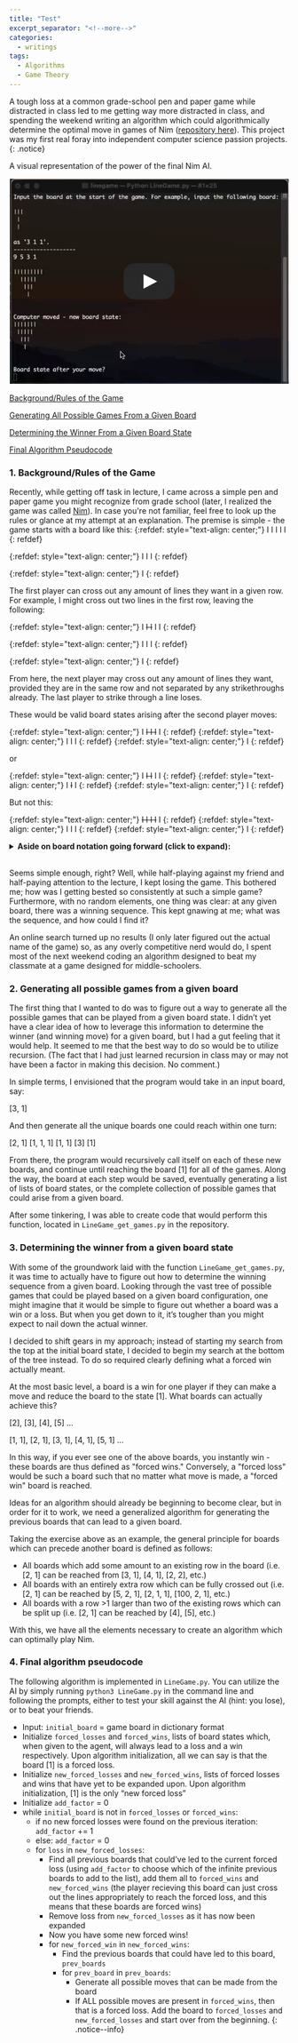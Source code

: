 ```yaml
---
title: "Test"
excerpt_separator: "<!--more-->"
categories:
  - writings
tags:
  - Algorithms
  - Game Theory
---
```


A tough loss at a common grade-school pen and paper game while distracted in class led to me getting way more distracted in class, and spending the weekend writing an algorithm which could algorithmically determine the optimal move in games of Nim ([repository here](https://github.com/josh-holder/linegame)). This project was my first real foray into independent computer science passion projects.
{: .notice}

A visual representation of the power of the final Nim AI.

[![nimAI](/assets/nim/nim_thumbnail.png)](https://youtu.be/M549HV2UrH4)

[Background/Rules of the Game](#1-backgroundrules-of-the-game)

[Generating All Possible Games From a Given Board](#2-generating-all-possible-games-from-a-given-board)

[Determining the Winner From a Given Board State](#3-determining-the-winner-from-a-given-board-state)

[Final Algorithm Pseudocode](#4-final-algorithm-pseudocode)

### 1. Background/Rules of the Game
Recently, while getting off task in lecture, I came across a simple pen and paper game you might recognize from grade school (later, I realized the game was called [Nim](https://en.wikipedia.org/wiki/Nim)). In case you're not familiar, feel free to look up the rules or glance at my attempt at an explanation. The premise is simple - the game starts with a board like this:
{:refdef: style="text-align: center;"}
I I I I I
{: refdef}

{:refdef: style="text-align: center;"}
I I I
{: refdef}

{:refdef: style="text-align: center;"}
I
{: refdef}

The first player can cross out any amount of lines they want in a given row. For example, I might cross out two lines in the first row, leaving the following:

{:refdef: style="text-align: center;"}
I ~~I I~~ I I
{: refdef}

{:refdef: style="text-align: center;"}
I I I
{: refdef}

{:refdef: style="text-align: center;"}
I
{: refdef}

From here, the next player may cross out any amount of lines they want, provided they are in the same row and not separated by any strikethroughs already. The last player to strike through a line loses.

These would be valid board states arising after the second player moves:

{:refdef: style="text-align: center;"}
I ~~I I I~~ I
{: refdef}
{:refdef: style="text-align: center;"}
I I I
{: refdef}
{:refdef: style="text-align: center;"}
I
{: refdef}

or

{:refdef: style="text-align: center;"}
I ~~I I~~ I I
{: refdef}
{:refdef: style="text-align: center;"}
I ~~I~~ I
{: refdef}
{:refdef: style="text-align: center;"}
I
{: refdef}

But not this:

{:refdef: style="text-align: center;"}
~~I I I I~~ I
{: refdef}
{:refdef: style="text-align: center;"}
I I I
{: refdef}
{:refdef: style="text-align: center;"}
I
{: refdef}

<details>
<summary><b>Aside on board notation going forward (click to expand):</b></summary>

<p>One can imagine several ways to store a representation of a board state in a way friendly to computers. Throughout the code, I alternate between dictionary and list forms, where the following board:</p>

<p><center>I I I</center></p>
<p><center>I</center></p>

<p>would be stored as {3:1,1:2} or [3, 1, 1] as a dictionary or list respectively. For the rest of this blog post, I'll be using list notation to reference boards.</p>

</details>
<br>

Seems simple enough, right? Well, while half-playing against my friend and half-paying attention to the lecture, I kept losing the game. This bothered me; how was I getting bested so consistently at such a simple game? Furthermore, with no random elements, one thing was clear: at any given board, there was a winning sequence. This kept gnawing at me; what was the sequence, and how could I find it? 

An online search turned up no results (I only later figured out the actual name of the game) so, as any overly competitive nerd would do, I spent most of the next weekend coding an algorithm designed to beat my classmate at a game designed for middle-schoolers.  

### 2. Generating all possible games from a given board
The first thing that I wanted to do was to figure out a way to generate all the possible games that can be played from a given board state. I didn’t yet have a clear idea of how to leverage this information to determine the winner (and winning move) for a given board, but I had a gut feeling that it would help. It seemed to me that the best way to do so would be to utilize recursion. (The fact that I had just learned recursion in class may or may not have been a factor in making this decision. No comment.)

In simple terms, I envisioned that the program would take in an input board, say:

[3, 1]

And then generate all the unique boards one could reach within one turn:

[2, 1] [1, 1, 1] [1, 1] [3] [1]

From there, the program would recursively call itself on each of these new boards, and continue until reaching the board [1] for all of the games. Along the way, the board at each step would be saved, eventually generating a list of lists of board states, or the complete collection of possible games that could arise from a given board.

After some tinkering, I was able to create code that would perform this function, located in `LineGame_get_games.py` in the repository.

### 3. Determining the winner from a given board state

With some of the groundwork laid with the function `LineGame_get_games.py`, it was time to actually have to figure out how to determine the winning sequence from a given board. Looking through the vast tree of possible games that could be played based on a given board configuration, one might imagine that it would be simple to figure out whether a board was a win or a loss. But when you get down to it, it’s tougher than you might expect to nail down the actual winner.

I decided to shift gears in my approach; instead of starting my search from the top at the initial board state, I decided to begin my search at the bottom of the tree instead. To do so required clearly defining what a forced win actually meant.

At the most basic level, a board is a win for one player if they can make a move and reduce the board to the state [1]. What boards can actually achieve this?

[2], [3], [4], [5] …

[1, 1], [2, 1], [3, 1], [4, 1], [5, 1] …

In this way, if you ever see one of the above boards, you instantly win - these boards are thus defined as "forced wins." Conversely, a "forced loss" would be such a board such that no matter what move is made, a "forced win" board is reached.

Ideas for an algorithm should already be beginning to become clear, but in order for it to work, we need a generalized algorithm for generating the previous boards that can lead to a given board.

Taking the exercise above as an example, the general principle for boards which can precede another board is defined as follows:

* All boards which add some amount to an existing row in the board (i.e. [2, 1] can be reached from [3, 1], [4, 1], [2, 2], etc.)
* All boards with an entirely extra row which can be fully crossed out (i.e. [2, 1] can be reached by [5, 2, 1], [2, 1, 1], [100, 2, 1], etc.)
* All boards with a row >1 larger than two of the existing rows which can be split up (i.e. [2, 1] can be reached by [4], [5], etc.)

With this, we have all the elements necessary to create an algorithm which can optimally play Nim.

### 4. Final algorithm pseudocode

The following algorithm is implemented in `LineGame.py`. You can utilize the AI by simply running `python3 LineGame.py` in the command line and following the prompts, either to test your skill against the AI (hint: you lose), or to beat your friends.

* Input: `initial_board` = game board in dictionary format
* Initialize `forced_losses` and `forced_wins`, lists of board states which, when given to the agent, will always lead to a loss and a win respectively. Upon algorithm initialization, all we can say is that the board [1] is a forced loss.
* Initialize `new_forced_losses` and `new_forced_wins`, lists of forced losses and wins that have yet to be expanded upon. Upon algorithm initialization, [1] is the only “new forced loss”
* Initialize `add_factor` = 0
* while `initial_board` is not in `forced_losses` or `forced_wins`:
  * if no new forced losses were found on the previous iteration: `add_factor` += 1
  * else: `add_factor` = 0
  * for `loss` in `new_forced_losses`:
    * Find all previous boards that could’ve led to the current forced loss (using `add_factor` to choose which of the infinite previous boards to add to the list), add them all to `forced_wins` and `new_forced_wins` (the player recieving this board can just cross out the lines appropriately to reach the forced loss, and this means that these boards are forced wins)
    * Remove loss from `new_forced_losses` as it has now been expanded
    * Now you have some new forced wins!
    * for `new_forced_win` in `new_forced_wins`:
      * Find the previous boards that could have led to this board, `prev_boards`
      * for `prev_board` in `prev_boards`:
        * Generate all possible moves that can be made from the board
        * If ALL possible moves are present in `forced_wins`, then that is a forced loss. Add the board to `forced_losses` and `new_forced_losses` and start over from the beginning.
{: .notice--info}